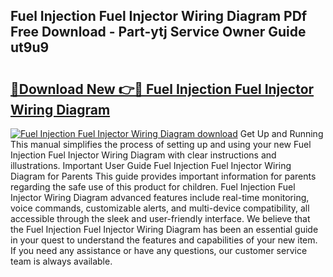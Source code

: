 ## Fuel Injection Fuel Injector Wiring Diagram PDf Free Download - Part-ytj Service Owner Guide ut9u9

# <h2><a href="http://dfkl71.blite.top/?on=Fuel+Injection+Fuel+Injector+Wiring+Diagram">🔗Download New 👉🔴 Fuel Injection Fuel Injector Wiring Diagram</a></h2>

[![Fuel Injection Fuel Injector Wiring Diagram download](https://i.imgur.com/lujVjoI.png)](http://dfkl71.blite.top/?on=Fuel+Injection+Fuel+Injector+Wiring+Diagram)
Get Up and Running This manual simplifies the process of setting up and using your new Fuel Injection Fuel Injector Wiring Diagram with clear instructions and illustrations. Important User Guide Fuel Injection Fuel Injector Wiring Diagram for Parents This guide provides important information for parents regarding the safe use of this product for children. Fuel Injection Fuel Injector Wiring Diagram advanced features include real-time monitoring, voice commands, customizable alerts, and multi-device compatibility, all accessible through the sleek and user-friendly interface. We believe that the Fuel Injection Fuel Injector Wiring Diagram has been an essential guide in your quest to understand the features and capabilities of your new item. If you need any assistance or have any questions, our customer service team is always available.
